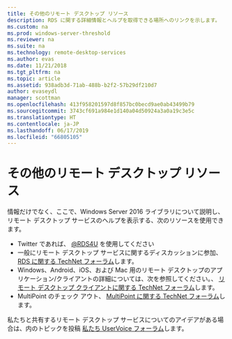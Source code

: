 ```yaml
---
title: その他のリモート デスクトップ リソース
description: RDS に関する詳細情報とヘルプを取得できる場所へのリンクを示します。
ms.custom: na
ms.prod: windows-server-threshold
ms.reviewer: na
ms.suite: na
ms.technology: remote-desktop-services
ms.author: evas
ms.date: 11/21/2018
ms.tgt_pltfrm: na
ms.topic: article
ms.assetid: 938adb3d-71ab-488b-b2f2-57b29df210d7
author: evaseydl
manager: scottman
ms.openlocfilehash: 413f958201597d8f857bc0becd9ae0ab43499b79
ms.sourcegitcommit: 3743cf691a984e1d140a04d50924a3a0a19c3e5c
ms.translationtype: HT
ms.contentlocale: ja-JP
ms.lasthandoff: 06/17/2019
ms.locfileid: "66805105"
---
```

# <a name="additional-remote-desktop-resources"></a>その他のリモート デスクトップ リソース

情報だけでなく、ここで、Windows Server 2016 ライブラリについて説明し、リモート デスクトップ サービスのヘルプを表示する、次のリソースを使用できます。

- Twitter であれば、 [@RDS4U](https://twitter.com/RDS4U) を使用してください
- 一般にリモート デスクトップ サービスに関するディスカッションに参加、 [RDS に関する TechNet フォーラム](https://aka.ms/technetforum-rds)します。
- Windows、Android、iOS、および Mac 用のリモート デスクトップのアプリケーション/クライアントの詳細については、次を参照してください。、 [リモート デスクトップ クライアントに関する TechNet フォーラム](https://aka.ms/technetforum-rdc)します。
- MultiPoint のチェック アウト、 [MultiPoint に関する TechNet フォーラム](https://aka.ms/multipoint-forum)します。

私たちと共有するリモート デスクトップ サービスについてのアイデアがある場合は、内のトピックを投稿 [私たち UserVoice フォーラム](https://aka.ms/uservoice-rds)します。
